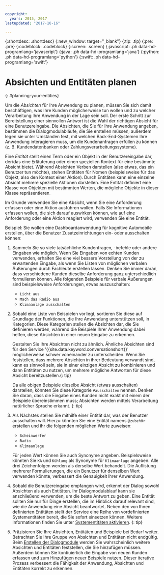 ```yaml
---

copyright:
  years: 2015, 2017
lastupdated: "2017-10-16"

---
```


{:shortdesc: .shortdesc}
{:new_window: target="_blank"}
{:tip: .tip}
{:pre: .pre}
{:codeblock: .codeblock}
{:screen: .screen}
{:javascript: .ph data-hd-programlang='javascript'}
{:java: .ph data-hd-programlang='java'}
{:python: .ph data-hd-programlang='python'}
{:swift: .ph data-hd-programlang='swift'}

# Absichten und Entitäten planen
{: #planning-your-entities}

Um die *Absichten* für Ihre Anwendung zu planen, müssen Sie sich damit beschäftigen, was Ihre Kunden möglicherweise tun wollen und zu welcher Verarbeitung Ihre Anwendung in der Lage sein soll. Der erste Schritt zur Bereitstellung einer sinnvollen Antwort ist die Wahl der richtigen Absicht für eine Benutzereingabe. Die Absichten, die Sie für Ihre Anwendung angeben, bestimmen die Dialogmodulabläufe, die Sie erstellen müssen; außerdem legen sie unter Umständen fest, mit welchen Back-End-Systemen Ihre Anwendung interagieren muss, um die Kundenanfragen erfüllen zu können (z. B. Kundendatenbanken oder Zahlungsverarbeitungssysteme).

Eine *Entität* stellt einen Term oder ein Objekt in der Benutzereingabe dar, der/das eine Erläuterung oder einen speziellen Kontext für eine bestimmte Absicht bietet. Während Absichten Verben darstellen (also etwas, das ein Benutzer tun möchte), stehen Entitäten für Nomen (beispielsweise für das Objekt, also den Kontext einer Aktion). Durch Entitäten kann eine einzelne Absicht mehrere spezielle Aktionen darstellen. Eine Entität definiert eine Klasse von Objekten mit bestimmten Werten, die mögliche Objekte in dieser Klasse repräsentieren.

Im Grunde verwenden Sie eine Absicht, wenn Sie eine Anforderung erfassen oder eine Aktion ausführen wollen. Falls Sie Informationen erfassen wollen, die sich darauf auswirken können, wie auf eine Anforderung oder eine Aktion reagiert wird, verwenden Sie eine Entität.

Beispiel: Sie wollen eine Dashboardanwendung für kognitive Automobile erstellen, über die Benutzer Zusatzeinrichtungen ein- oder ausschalten können:

1.  Sammeln Sie so viele tatsächliche Kundenfragen, -befehle oder andere Eingaben wie möglich. Wenn Sie Eingaben von echten Kunden verwenden, erhalten Sie eine viel bessere Vorstellung von der zu erwartenden Eingabe, als wenn Sie Listen von möglichen verbalen Äußerungen durch Fachleute erstellen lassen. Denken Sie immer daran, dass verschiedene Kunden dieselbe Anforderung ganz unterschiedlich formulieren können. Alle folgenden Beispiele für verbale Äußerungen sind beispielsweise Anforderungen, etwas auszuschalten: 

    - `Licht aus`
    - `Mach das Radio aus`
    - `Klimaanlage ausschalten`
1.  Sobald eine Liste von Beispielen vorliegt, sortieren Sie diese auf Grundlage der Funktionen, die Ihre Anwendung unterstützen soll, in Kategorien. Diese Kategorien stellen die Absichten dar, die Sie definieren werden, während die Beispiele Ihrer Anwendung dabei helfen, diese Absichten in einer neuen Eingabe zu erkennen.

    Gestalten Sie Ihre Absichten nicht zu ähnlich. Ähnliche Absichten sind für den Service '{{site.data.keyword.conversationshort}}' möglicherweise schwer voneinander zu unterscheiden. Wenn Sie feststellen, dass mehrere Absichten in ihrer Bedeutung verwandt sind, kann es sinnvoll sein, sie in einer einzigen Absicht zu kombinieren und dann Entitäten zu nutzen, um mehrere mögliche Antworten für diese Absicht bereitzustellen.{: tip}

    Da alle obigen Beispiele dieselbe Absicht (etwas ausschalten) darstellen, könnten Sie diese Kategorie `#ausschalten` nennen.
    Denken Sie daran, dass die Eingabe eines Kunden nicht exakt mit einem der Beispiele übereinstimmen muss; Absichten werden mittels Verarbeitung natürlicher Sprache erkannt.
    {: tip}
1.  Als Nächstes stellen Sie mithilfe einer Entität dar, was der Benutzer ausschalten will. Hierzu könnten Sie eine Entität namens `@zubehör` erstellen und ihr die folgenden möglichen Werte zuweisen:

    - `Scheinwerfer`
    - `Radio`
    - `Klimaanlage`

    Für jeden Wert können Sie auch Synonyme angeben. Beispielsweise könnten Sie `KA` und `Kühlung` als Synonyme für `Klimaanlage` angeben. Alle drei Zeichenfolgen werden als derselbe Wert behandelt. Die Auflistung mehrerer Formulierungen, die ein Benutzer für denselben Wert verwenden könnte, verbessert die Genauigkeit Ihrer Anwendung.
1.  Sobald die Benutzereingabe empfangen wird, erkennt der Dialog sowohl Absichten als auch Entitäten. Ihr Dialogmodulablauf kann sie anschließend verwenden, um die beste Antwort zu geben. Eine Entität sollten Sie nur für Dinge erstellen, die im Hinblick darauf relevant sind, wie die Anwendung eine Absicht beantwortet.
    Neben den von Ihnen definierten Entitäten stellt der Service eine Reihe von vordefinierten Systementitäten bereit, die Sie sofort einsetzen können. Weitere Informationen finden Sie unter [Systementitäten aktivieren](entities.html#enable_system_entities).
    {: tip}
1.  Präzisieren Sie Ihre Absichten, Entitäten und Beispiele bei Bedarf weiter. Betrachten Sie Ihre Gruppe von Absichten und Entitäten nicht endgültig. Beim [Erstellen der Dialogmodule](dialog-build.html) werden Sie wahrscheinlich weitere Absichten und Entitäten feststellen, die Sie hinzufügen müssen. Außerdem können Sie kontiuierlich die Eingabe von neuen Kunden erfassen und zum Hinzufügen neuer Beispiele nutzen. Dieser iterative Prozess verbessert die Fähigkeit der Anwendung, Absichten und Entitäten korrekt zu erkennen.
